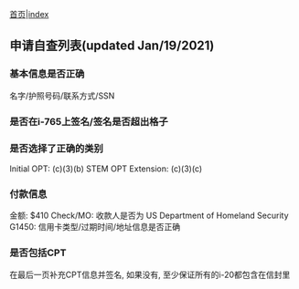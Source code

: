 [首页](https://ion2014.github.io/OPTActionLogs/index_ch)|[index](https://ion2014.github.io/OPTActionLogs)
## 申请自查列表(updated Jan/19/2021)

### 基本信息是否正确
名字/护照号码/联系方式/SSN

### 是否在i-765上签名/签名是否超出格子

### 是否选择了正确的类别
Initial OPT: (c)(3)(b)
STEM OPT Extension: (c)(3)(c) 

### 付款信息
金额: $410
Check/MO: 收款人是否为 US Department of Homeland Security
G1450: 信用卡类型/过期时间/地址信息是否正确

### 是否包括CPT
在最后一页补充CPT信息并签名, 如果没有, 至少保证所有的i-20都包含在信封里